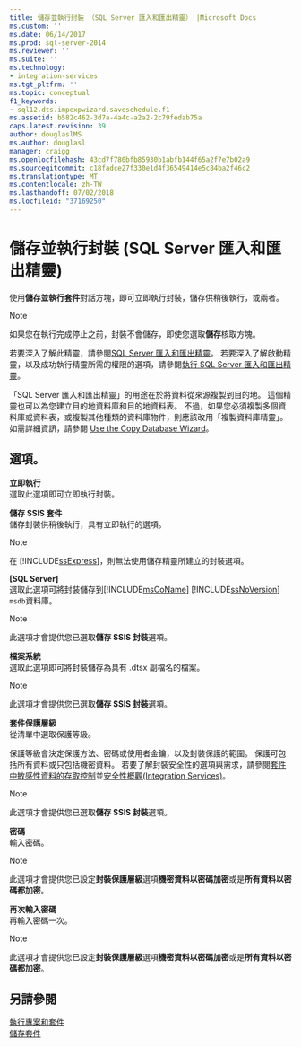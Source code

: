 ```yaml
---
title: 儲存並執行封裝 （SQL Server 匯入和匯出精靈） |Microsoft Docs
ms.custom: ''
ms.date: 06/14/2017
ms.prod: sql-server-2014
ms.reviewer: ''
ms.suite: ''
ms.technology:
- integration-services
ms.tgt_pltfrm: ''
ms.topic: conceptual
f1_keywords:
- sql12.dts.impexpwizard.saveschedule.f1
ms.assetid: b582c462-3d7a-4a4c-a2a2-2c79fedab75a
caps.latest.revision: 39
author: douglaslMS
ms.author: douglasl
manager: craigg
ms.openlocfilehash: 43cd7f780bfb85930b1abfb144f65a2f7e7b02a9
ms.sourcegitcommit: c18fadce27f330e1d4f36549414e5c84ba2f46c2
ms.translationtype: MT
ms.contentlocale: zh-TW
ms.lasthandoff: 07/02/2018
ms.locfileid: "37169250"
---
```

# <a name="save-and-execute-package-sql-server-import-and-export-wizard"></a>儲存並執行封裝 (SQL Server 匯入和匯出精靈)
  使用**儲存並執行套件**對話方塊，即可立即執行封裝，儲存供稍後執行，或兩者。  
  
> [!NOTE]  
>  如果您在執行完成停止之前，封裝不會儲存，即使您選取**儲存**核取方塊。  
  
 若要深入了解此精靈，請參閱[SQL Server 匯入和匯出精靈](import-and-export-data-with-the-sql-server-import-and-export-wizard.md)。 若要深入了解啟動精靈，以及成功執行精靈所需的權限的選項，請參閱[執行 SQL Server 匯入和匯出精靈](start-the-sql-server-import-and-export-wizard.md)。  
  
 「SQL Server 匯入和匯出精靈」的用途在於將資料從來源複製到目的地。 這個精靈也可以為您建立目的地資料庫和目的地資料表。 不過，如果您必須複製多個資料庫或資料表，或複製其他種類的資料庫物件，則應該改用「複製資料庫精靈」。 如需詳細資訊，請參閱 [Use the Copy Database Wizard](../../relational-databases/databases/use-the-copy-database-wizard.md)。  
  
## <a name="options"></a>選項。  
 **立即執行**  
 選取此選項即可立即執行封裝。  
  
 **儲存 SSIS 套件**  
 儲存封裝供稍後執行，具有立即執行的選項。  
  
> [!NOTE]  
>  在  [!INCLUDE[ssExpress](../../includes/ssexpress-md.md)]，則無法使用儲存精靈所建立的封裝選項。  
  
 **[SQL Server]**  
 選取此選項可將封裝儲存到[!INCLUDE[msCoName](../../includes/msconame-md.md)] [!INCLUDE[ssNoVersion](../../includes/ssnoversion-md.md)] `msdb`資料庫。  
  
> [!NOTE]  
>  此選項才會提供您已選取**儲存 SSIS 封裝**選項。  
  
 **檔案系統**  
 選取此選項即可將封裝儲存為具有 .dtsx 副檔名的檔案。  
  
> [!NOTE]  
>  此選項才會提供您已選取**儲存 SSIS 封裝**選項。  
  
 **套件保護層級**  
 從清單中選取保護等級。  
  
 保護等級會決定保護方法、密碼或使用者金鑰，以及封裝保護的範圍。 保護可包括所有資料或只包括機密資料。 若要了解封裝安全性的選項與需求，請參閱[套件中敏感性資料的存取控制](../security/access-control-for-sensitive-data-in-packages.md)並[安全性概觀&#40;Integration Services&#41;](../security/security-overview-integration-services.md)。  
  
> [!NOTE]  
>  此選項才會提供您已選取**儲存 SSIS 封裝**選項。  
  
 **密碼**  
 輸入密碼。  
  
> [!NOTE]  
>  此選項才會提供您已設定**封裝保護層級**選項**機密資料以密碼加密**或是**所有資料以密碼都加密**。  
  
 **再次輸入密碼**  
 再輸入密碼一次。  
  
> [!NOTE]  
>  此選項才會提供您已設定**封裝保護層級**選項**機密資料以密碼加密**或是**所有資料以密碼都加密**。  
  
## <a name="see-also"></a>另請參閱  
 [執行專案和套件](../packages/run-integration-services-ssis-packages.md)   
 [儲存套件](../save-packages.md)  
  
  
